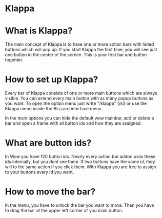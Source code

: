 # Klappa
# What is Klappa?
The main concept of Klappa is to have one or more action bars with hided buttons which will pop up. If you start Klappa the first time, you will see just one button in the center of the screen. This is your first bar and button togehter. 

# How to set up Klappa?
Every bar of Klappa consists of one or more main buttons which are always visible. You can extend every main button with as many popup buttons as you want. To open the option menu just write "/klappa" (/kl) or use the Klappa menu inside the Blizzard interface menu.

In the main options you can hide the default wow mainbar, add or delete a bar and open a frame with all button ids and how they are assigned.

# What are button ids?
In Wow you have 120 button ids. Nearly every action bar addon uses these ids internally, but you dont see them. If two buttons have the same id, they will to the same action if you click them. With Klappa you are free to assign to your buttons every id you want.

# How to move the bar?
In the menu, you have to unlock the bar you want to move. Then you have to drag the bar at the upper left corner of you main button.
